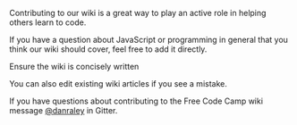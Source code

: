 Contributing to our wiki is a great way to play an active role in helping others learn to code.

If you have a question about JavaScript or programming in general that you think our wiki should cover, feel free to add it directly. 

Ensure the wiki is concisely written

You can also edit existing wiki articles if you see a mistake.

If you have questions about contributing to the Free Code Camp wiki message [@danraley](https://gitter.im/danraley) in Gitter.